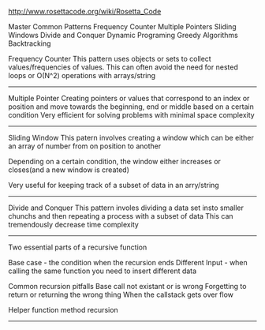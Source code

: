 http://www.rosettacode.org/wiki/Rosetta_Code

Master Common Patterns
Frequency Counter
Multiple Pointers
Sliding Windows
Divide and Conquer
Dynamic Programing
Greedy Algorithms
Backtracking

Frequency Counter
This pattern uses objects or sets to collect values/frequencies of values. This can often avoid the need for nested loops or O(N^2) operations with arrays/string

----

Multiple Pointer
Creating pointers or values that correspond to an index or position and move towards the beginning, end or middle based on a certain condition
Very efficient for solving problems with minimal space complexity

---- 

Sliding Window
This patern involves creating a window which can be either an array of number from on position to another

Depending on a certain condition, the window either increases or closes(and a new window is created)

Very useful for keeping track of a subset of data in an arry/string

----

Divide and Conquer
This pattern involes dividing a data set insto smaller chunchs and then repeating a process with a subset of data
This can tremendously decrease time complexity


----

Two essential parts of a recursive function

Base case - the condition when the recursion ends
Different Input - when calling the same function you need to insert different data

Common recursion pitfalls
Base call not existant or is wrong
Forgetting to return or returning the wrong thing
When the callstack gets over flow

Helper function method recursion 

----
